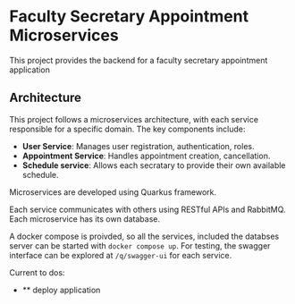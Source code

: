 # Faculty Secretary Appointment Microservices

This project provides the backend for a faculty secretary appointment application

## Architecture

This project follows a microservices architecture, with each service responsible for a specific domain. The key components include:

- **User Service**: Manages user registration, authentication, roles.
- **Appointment Service**: Handles appointment creation, cancellation.
- **Schedule service**: Allows each secratary to provide their own available schedule.
  
Microservices are developed using Quarkus framework.

Each service communicates with others using RESTful APIs and RabbitMQ. Each microservice has its own database.

A docker compose is proivded, so all the services, included the databses server can be started with `docker compose up`. For testing, the swagger interface can be explored at `/q/swagger-ui` for each service.

Current to dos:
- ** deploy application
